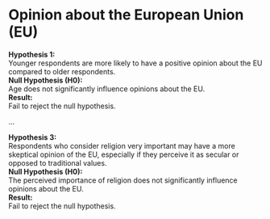 # Opinion about the European Union (EU)

**Hypothesis 1:**  
Younger respondents are more likely to have a positive opinion about the EU compared to older respondents.  
**Null Hypothesis (H0):**  
Age does not significantly influence opinions about the EU.  
**Result:**  
Fail to reject the null hypothesis.

...

**Hypothesis 3:**  
Respondents who consider religion very important may have a more skeptical opinion of the EU, especially if they perceive it as secular or opposed to traditional values.  
**Null Hypothesis (H0):**  
The perceived importance of religion does not significantly influence opinions about the EU.  
**Result:**  
Fail to reject the null hypothesis.
